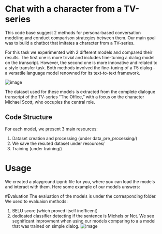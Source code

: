 # Chat with a character from a TV-series
This code base suggest 2 methods for persona-based conversation modeling and conduct comparison strategies between them. 
Our main goal was to build a chatbot that imitates a character from a TV-series. 

For this task we experimented with 2 different models and compared their results. 
The first one is more trivial and includes fine-tuning a dialog model on the transcript. 
However, the second one is more innovative and related to a style transfer task. 
Both methods involved the fine-tuning of a T5 dialog - a versatile language model renowned for its text-to-text framework.

![image](https://github.com/ReviBa/NLP-project/assets/54176455/dce8f3d8-386f-4b37-a8f0-5a725e45c018)

The dataset used for these models is extracted from the complete dialogue transcript of the TV-series ”The Office,” with a focus on the character Michael Scott, who occupies the central role.

## Code Structure
For each model, we present 3 main resources:
1. Dataset creation and processing (under data_pre_processing/)
2. We save the resuted dataset under resources/
3. Training (under training/)

# Usage
We created a playground.ipynb file for you, where you can load the models and interact with them.
Here some example of our models unswers: 



#Evaluation
The evaluation of the models is under the corresponding folder.
We used to evaluaion methods:
1. BELU score (which proved itself inefficent)
2. dedicated classifier detecting if the sentence is Michels or Not.
   We see segnificant improvment when using our models comparing to a a model that was trained on simple dialog.
   ![image](https://github.com/ReviBa/NLP-project/assets/54176455/8a114971-1f00-44b2-bbcf-42280c9dd5a0)

